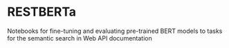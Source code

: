 # RESTBERTa
Notebooks for fine-tuning and evaluating pre-trained BERT models to tasks for the semantic search in Web API documentation
